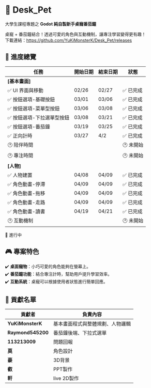 # 🐾 Desk_Pet  
大學生課程專題之 **Godot 純自製新手桌寵番茄鐘**  

桌寵 + 番茄鐘結合！透過可愛的角色與互動機制，讓專注學習變得更有趣！  
下載連結：https://github.com/YuKiMonsterK/Desk_Pet/releases
## 📌 進度總覽  
| 任務 | 開始日期 | 結束日期 | 狀態 |  
|------|----------|----------|------|  
| **[基本畫面]** | | | |  
| ✅ UI 界面與移動 | 02/26 | 02/27 | ✅ 已完成 |  
| ✅ 按鈕選項-基礎按鈕 |03/01 | 03/06 | ✅ 已完成  |  
| ✅  按鈕選項-菜單型按鈕 |03/06 | 03/08 | ✅ 已完成  |  
| ✅  按鈕選項-下拉選單型按鈕 | 03/08 | 03/21 | ✅ 已完成  | 
| ✅  按鈕選項-番茄鐘 |03/19 | 03/25 | ✅ 已完成  | 
| ✅ 正向計時 | 03/27 | 4/2 | ✅ 已完成 | 
| 🕐 陪伴時間 |  |  | 🕐 未開始 |  
| 🕐 專注時間 |  |  | 🕐 未開始 |  
| **[人物]** | | | |  
| ✅ 人物建置 | 04/08 | 04/09 | ✅ 已完成 |  
| ✅ 角色動畫-停滯 | 04/09 | 04/09 | ✅ 已完成 |  
| ✅ 角色動畫-拖移 | 04/09 | 04/09 | ✅ 已完成 |  
| ✅ 角色動畫-走路 | 04/09 | 04/09 | ✅ 已完成 |  
| ✅ 角色動畫-讀書 | 04/19 | 04/21 | ✅ 已完成 |  
| 🕐 互動機制 |  |  | 🕐 未開始 |  
🔵 進行中
## 🎮 專案特色  
✔️ **桌面寵物**：小巧可愛的角色能夠在螢幕上。  
✔️ **番茄鐘功能**：結合專注計時，幫助用戶提升學習效率。   
✔️ **互動系統**：桌寵可以根據使用者狀態進行簡單回應。  

## 📌 貢獻名單  
| 貢獻者 | 負責內容 |  
|--------|----------|  
| **YuKiMonsterK** | 基本畫面程式與整體規劃、人物邏輯 |  
| **Raymond545200** | 番茄鐘後端、下拉式選單 | 
| **113213009** | 問題回報 |  
| **莫** | 角色設計 |  
| **豪** | 3D背景 | 
| **叡** | PPT製作 |
| **軒** | live 2D製作 | 
